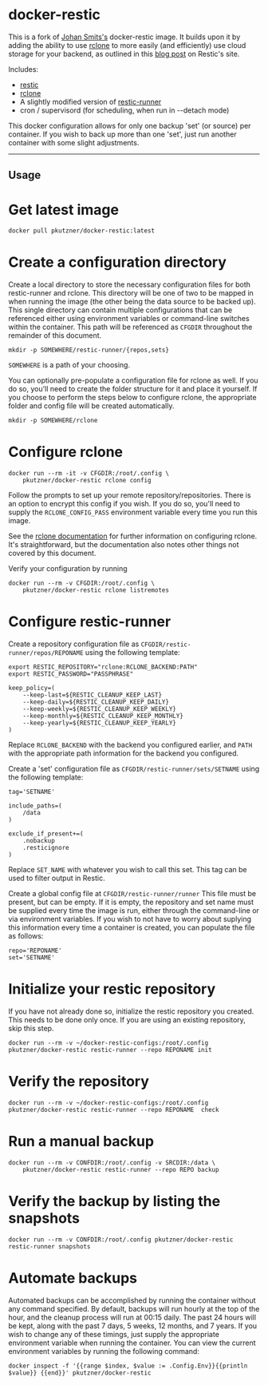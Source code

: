 docker-restic
==========

This is a fork of [Johan Smits's](https://hub.docker.com/r/jsmitsnl/docker-restic/) docker-restic image.  It builds upon it by adding the ability to use [rclone](https://rclone.org/) to more easily (and efficiently) use cloud storage for your backend, as outlined in this [blog post](https://restic.net/blog/2018-04-01/rclone-backend) on Restic's site.

Includes:
* [restic](https://restic.net)
* [rclone](htps://rclone.org)
* A slightly modified version of [restic-runner](https://github.com/alphapapa/restic-runner)
* cron / supervisord (for scheduling, when run in --detach mode)

This docker configuration allows for only one backup 'set' (or source) per container.  If you wish to back up more than one 'set', just run another container with some slight adjustments.

----------------------------------------------

Usage
---------
Get latest image
=============
    docker pull pkutzner/docker-restic:latest

Create a configuration directory
========================
Create a local directory to store the necessary configuration files for both restic-runner and rclone.  This directory will be one of two to be mapped in when running the image (the other being the data source to be backed up).  This single directory can contain multiple configurations that can be referenced either using environment variables or command-line switches within the container.  This path will be referenced as `CFGDIR` throughout the remainder of this document.

`mkdir -p SOMEWHERE/restic-runner/{repos,sets}`

`SOMEWHERE` is a path of your choosing.

You can optionally pre-populate a configuration file for rclone as well.  If you do so, you'll need to create the folder structure for it and place it yourself.  If you choose to perform the steps below to configure rclone, the appropriate folder and config file will be created automatically.

`mkdir -p SOMEWHERE/rclone`

Configure rclone
=============
    docker run --rm -it -v CFGDIR:/root/.config \
        pkutzner/docker-restic rclone config

Follow the prompts to set up your remote repository/repositories.  There is an option to encrypt this config if you wish.  If you do so, you'll need to supply the `RCLONE_CONFIG_PASS` environment variable every time you run this image.

See the [rclone documentation](https://rclone.org/docs/) for further information on configuring rclone.  It's straightforward, but the documentation also notes other things not covered by this document.

Verify your configuration by running

    docker run --rm -v CFGDIR:/root/.config \
        pkutzner/docker-restic rclone listremotes

Configure restic-runner
==================
Create a repository configuration file as `CFGDIR/restic-runner/repos/REPONAME` using the following template:

    export RESTIC_REPOSITORY="rclone:RCLONE_BACKEND:PATH"
    export RESTIC_PASSWORD="PASSPHRASE"

    keep_policy=(
        --keep-last=${RESTIC_CLEANUP_KEEP_LAST}
        --keep-daily=${RESTIC_CLEANUP_KEEP_DAILY}
        --keep-weekly=${RESTIC_CLEANUP_KEEP_WEEKLY}
        --keep-monthly=${RESTIC_CLEANUP_KEEP_MONTHLY}
        --keep-yearly=${RESTIC_CLEANUP_KEEP_YEARLY}
    )

Replace `RCLONE_BACKEND` with the backend you configured earlier, and `PATH` with the appropriate path information for the backend you configured.

Create a 'set' configuration file as `CFGDIR/restic-runner/sets/SETNAME` using the following template:

    tag='SETNAME'
    
    include_paths=(
        /data
    )
    
    exclude_if_present+=(
        .nobackup
        .resticignore
    )

Replace `SET_NAME` with whatever you wish to call this set. This tag can be used to filter output in Restic.

Create a global config file at `CFGDIR/restic-runner/runner`  This file must be present, but can be empty.  If it is empty, the repository and set name must be supplied every time the image is run, either through the command-line or via environment variables.  If you wish to not have to worry about suplying this information every time a container is created, you can populate the file as follows:

    repo='REPONAME'
    set='SETNAME'

Initialize your restic repository
=====================
If you have not already done so, initialize the restic repository you created.  This needs to be done only once.  If you are using an existing repository, skip this step.

    docker run --rm -v ~/docker-restic-configs:/root/.config pkutzner/docker-restic restic-runner --repo REPONAME init

Verify the repository
===============
    docker run --rm -v ~/docker-restic-configs:/root/.config pkutzner/docker-restic restic-runner --repo REPONAME  check

Run a manual backup
=================
    docker run --rm -v CONFDIR:/root/.config -v SRCDIR:/data \
        pkutzner/docker-restic restic-runner --repo REPO backup

Verify the backup by listing the snapshots
======================================
    docker run --rm -v CONFDIR:/root/.config pkutzner/docker-restic restic-runner snapshots

Automate backups
================
Automated backups can be accomplished by running the container without any command specified.  By default, backups will run hourly at the top of the hour, and the cleanup process will run at 00:15 daily.  The past 24 hours will be kept, along with the past 7 days, 5 weeks, 12 months, and 7 years.  If you wish to change any of these timings, just supply the appropriate environment variable when running the container.  You can view the current environment variables by running the following command:

    docker inspect -f '{{range $index, $value := .Config.Env}}{{println $value}} {{end}}' pkutzner/docker-restic
